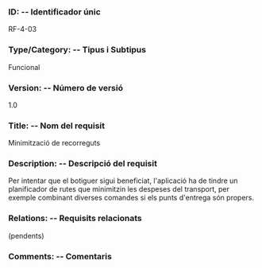 ### ID: -- Identificador únic
RF-4-03
### Type/Category: -- Tipus i Subtipus
Funcional
### Version: -- Número de versió
1.0
### Title: -- Nom del requisit
Minimització de recorreguts
### Description: -- Descripció del requisit
Per intentar que el botiguer sigui beneficiat, l'aplicació ha de tindre un planificador de rutes que minimitzin les despeses del transport, per exemple combinant diverses comandes si els punts d'entrega són propers.
### Relations: -- Requisits relacionats
(pendents)
### Comments: -- Comentaris
